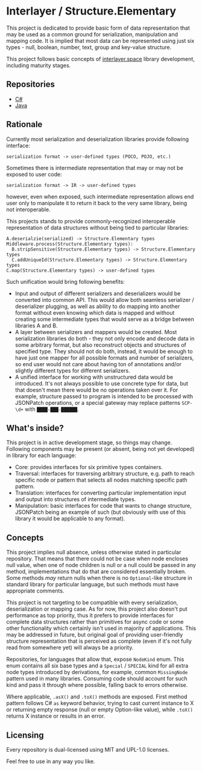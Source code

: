 # Interlayer / Structure.Elementary

This project is dedicated to provide basic form of data representation
that may be used as a common ground for serialization, manipulation and 
mapping code. It is implied that most data can be represented using just
six types - null, boolean, number, text, group and key-value structure.

This project follows basic concepts of
[interlayer.space](https://interlayer-space.github.io) library 
development, including maturity stages.

## Repositories

- [C#](https://github.com/interlayer-space/structure.elementary-cs)
- [Java](https://github.com/interlayer-space/structure.elementary-java)

## Rationale

Currently most serialization and deserialization libraries provide 
following interface:

```
serialization format -> user-defined types (POCO, POJO, etc.) 
```

Sometimes there is intermediate representation that may or may not be 
exposed to user code:

```
serialization format -> IR -> user-defined types
```

however, even when exposed, such intermediate representation allows end
user only to manipulate it to return it back to the very same library,
being not interoperable.

This projects stands to provide commonly-recognized interoperable 
representation of data structures without being tied to particular 
libraries:

```
A.deserialzie(serialized) -> Structure.Elementary types
Middleware.process(Structure.Elementary types):
  B.stripSensitive(Structure.Elementary types) -> Structure.Elementary types
  C.addUniqueId(Structure.Elementary types) -> Structure.Elementary types
C.map(Structure.Elementary types) -> user-defined types
```

Such unification would bring following benefits: 

- Input and output of different serializers and deserializers would be 
  converted into common API. This would allow both seamless 
  serializer / deserializer plugging, as well as ability to do mapping
  into another format without even knowing which data is mapped and 
  without creating some intermediate types that would serve as a bridge
  between libraries A and B.
- A layer between serializers and mappers would be created. Most 
  serialization libraries do both - they not only encode and decode data 
  in some arbitrary format, but also reconstruct objects and structures 
  of specified type. They should not do both, instead, it would be 
  enough to have just one mapper for all possible formats and number of 
  serializers, so end user would not care about having ton of 
  annotations and/or slightly different types for different serializers.
- A unified interface for working with unstructured data would be 
  introduced. It's not always possible to use concrete type for data, 
  but that doesn't mean there would be no operations taken over it. For 
  example, structure passed to program is intended to be processed with 
  JSONPatch operations, or a special gateway may replace patterns 
  `SCP-\d+` with `████-███-██████`.

## What's inside?

This project is in active development stage, so things may change.
Following components may be present (or absent, being not yet developed)
in library for each language:

- Core: provides interfaces for six primitive types containers.
- Traversal: interfaces for traversing arbitrary structure, e.g. path
  to reach specific node or pattern that selects all nodes matching 
  specific path pattern.
- Translation: interfaces for converting particular implementation input
  and output into structures of intermediate types.
- Manipulation: basic interfaces for code that wants to change 
  structure, JSONPatch being an example of such (but obviously with use
  of this library it would be applicable to any format).

## Concepts

This project implies null absence, unless otherwise stated in particular
repository. That means that there could not be case when node encloses
null value, when one of node children is null or a null could be passed
in any method, implementations that do that are considered essentially
broken. Some methods _may_ return nulls when there is no `Optional`-like
structure in standard library for particular language, but such methods
must have appropriate comments.

This project is not targeting to be compatible with every serialization,
deserialization or mapping case. As for now, this project also doesn't
put performance as top priority, thus it prefers to provide interfaces
for complete data structures rather than primitives for async code or
some other functionality which certainly isn't used in majority of
applications. This may be addressed in future, but original goal of
providing user-friendly structure representation that is perceived as
complete (even if it's not fully read from somewhere yet) will always be
a priority.

Repositories, for languages that allow that, expose `NodeKind` enum.
This enum contains all six base types and a `Special` / `SPECIAL` kind
for all extra node types introduced by derivations, for example, common
`MissingNode` pattern used in many libraries. Consuming code should
account for such kind and pass it through where possible, falling back
to errors otherwise.

Where applicable, `.asX()` and `.toX()` methods are exposed. First 
method pattern follows C# `as` keyword behavior, trying to cast current
instance to X or returning empty response (null or empty Option-like 
value), while `.toX()` returns X instance or results in an error.

## Licensing

Every repository is dual-licensed using MIT and UPL-1.0 licenses.

Feel free to use in any way you like.
